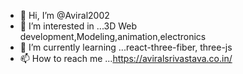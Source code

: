 - 👋 Hi, I’m @Aviral2002
- 👀 I’m interested in ...3D Web development,Modeling,animation,electronics
- 🌱 I’m currently learning ...react-three-fiber, three-js
- 📫 How to reach me ...https://aviralsrivastava.co.in/

<!---
Aviral2002/Aviral2002 is a ✨ special ✨ repository because its `README.md` (this file) appears on your GitHub profile.
You can click the Preview link to take a look at your changes.
--->
